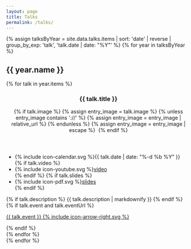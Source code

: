 ```yaml
---
layout: page
title: Talks
permalink: /talks/
---
```


{% assign talksByYear = site.data.talks.items | sort: 'date' | reverse | group_by_exp: 'talk', 'talk.date | date: "%Y"' %}
{% for year in talksByYear %}
  <section id="{{ year.name }}" class="taxonomy-section">
    <h2 class="taxonomy-title">{{ year.name }}</h2>
    <div class="entries-grid">
      {% for talk in year.items %}
        <article class="entry">
          <header class="entry-header">
            <h3 class="entry-title">
              {{ talk.title }}
            </h3>
            {% if talk.image %}
              {% assign entry_image = talk.image %}
              {% unless entry_image contains '://' %}
                {% assign entry_image = entry_image | relative_url %}
              {% endunless %}
              {% assign entry_image = entry_image | escape %}
              <img class="entry-image u-photo" src="{{ entry_image }}" alt="">
            {% endif %}
          </header>
          <footer class="entry-meta">
            <ul>
              <li><span class="icon">{% include icon-calendar.svg %}</span><time class="entry-time" datetime="{{ talk.date | date_to_xmlschema }}">{{ talk.date | date: "%-d %b %Y" }}</time></li>
              {% if talk.video %}
              <li><span class="icon">{% include icon-youtube.svg %}</span><a href="{{ talk.video }}">video</a></li>
              {% endif %}
              {% if talk.slides %}
              <li><span class="icon">{% include icon-pdf.svg %}</span><a href="{{ talk.slides }}">slides</a></li>
              {% endif %}
            </ul>
          </footer>
          <div class="entry-excerpt">
            {% if talk.description %}
              {{ talk.description | markdownify }}
            {% endif %}
            {% if talk.event and talk.eventUrl %}
            <p>
              <a href="{{ talk.eventUrl }}" class="more-link">{{ talk.event }} <span class="icon icon--arrow-right">{% include icon-arrow-right.svg %}</span></a>
            </p>
            {% endif %}
          </div>
        </article>
      {% endfor %}
    </div>
  </section>
{% endfor %}
